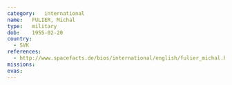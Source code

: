 ```yaml
---
category:	international
name:	FULIER, Michal
type:	military
dob:	1955-02-20
country:
  - SVK
references:
  - http://www.spacefacts.de/bios/international/english/fulier_michal.htm
missions:
evas:
---
```

